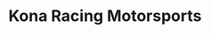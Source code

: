 ---
title: "Kona Racing Motorsports"
url: /usulutan/kona-racing-motorsports/
shop: piezas de automóviles
---
